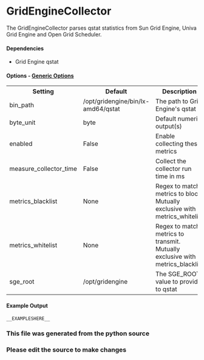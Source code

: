 GridEngineCollector
=====

The GridEngineCollector parses qstat statistics from Sun Grid Engine,
Univa Grid Engine and Open Grid Scheduler.

#### Dependencies

 * Grid Engine qstat


#### Options - [Generic Options](Configuration)

<table><tr><th>Setting</th><th>Default</th><th>Description</th><th>Type</th></tr>
<tr><td>bin_path</td><td>/opt/gridengine/bin/lx-amd64/qstat</td><td>The path to Grid Engine's qstat</td><td>str</td></tr>
<tr><td>byte_unit</td><td>byte</td><td>Default numeric output(s)</td><td>str</td></tr>
<tr><td>enabled</td><td>False</td><td>Enable collecting these metrics</td><td>bool</td></tr>
<tr><td>measure_collector_time</td><td>False</td><td>Collect the collector run time in ms</td><td>bool</td></tr>
<tr><td>metrics_blacklist</td><td>None</td><td>Regex to match metrics to block. Mutually exclusive with metrics_whitelist</td><td>NoneType</td></tr>
<tr><td>metrics_whitelist</td><td>None</td><td>Regex to match metrics to transmit. Mutually exclusive with metrics_blacklist</td><td>NoneType</td></tr>
<tr><td>sge_root</td><td>/opt/gridengine</td><td>The SGE_ROOT value to provide to qstat</td><td>str</td></tr>
</table>

#### Example Output

```
__EXAMPLESHERE__
```

### This file was generated from the python source
### Please edit the source to make changes

